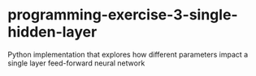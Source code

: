 # programming-exercise-3-single-hidden-layer
Python implementation that explores how different parameters impact a single layer feed-forward neural network
